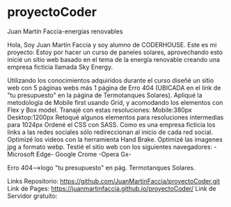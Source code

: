# proyectoCoder
 Juan Martín Faccia-energías renovables

  Hola, Soy Juan Martín Faccia y soy alumno de CODERHOUSE.
  Este es mi proyecto:
Estoy por hacer un curso de paneles solares, aprovechando esto inicié un sitio web
basado en el tema de la energía renovable creando una empresa ficticia 
llamada Sky Energy.

  Utilizando los conocimientos adquiridos durante el curso 
diseñé un sitio web con 5 páginas webs más 1 página de Erro 404 (UBICADA en el link de
"tu presupuesto" en la página de Termotanques Solares).
Apliqué la metodología de Mobile first usando Grid, y acomodando los elementos con
Flex y Box model.
  Tranajé con estas resoluciones: 
    Mobile:380px
    Desktop:1200px
    Retoqué algunos elementos para resoluciones intermedias para 1024px
  Ordené el CSS con SASS.
  Como es una empresa ficticia los links a las redes sociales sólo redireccionan al inicio
de cada red social.
  Optimizé los videos con la herramienta Hand Brake.
  Optimizé las imagenes jpg a formato webp.
  Testié el sitio web con los siguientes navegadores:
   -Microsoft Edge- Google Crome -Opera Gx-

Erro 404-->logo "tu presupuesto" en pág. Termotanques Solares. 

Links Repositorio: https://github.com/JuanMartinFaccia/proyectoCoder.git
Link de Pages:  https://juanmartinfaccia.github.io/proyectoCoder/
Link de Servidor gratuito:

